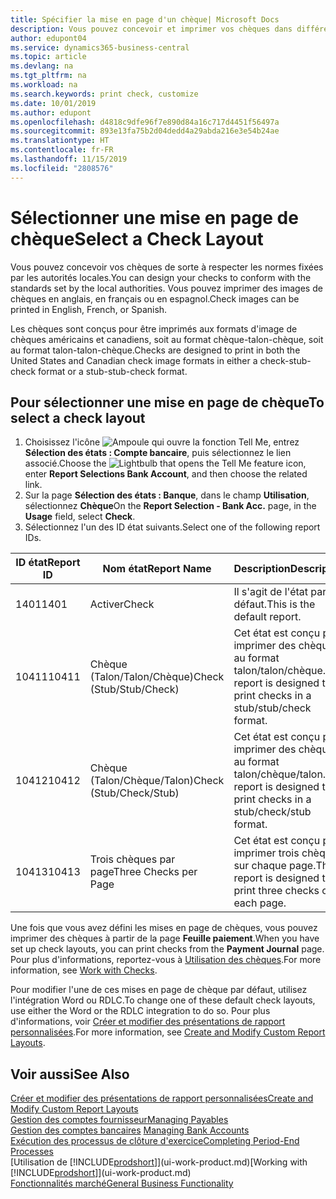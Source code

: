 ```yaml
---
title: Spécifier la mise en page d'un chèque| Microsoft Docs
description: Vous pouvez concevoir et imprimer vos chèques dans différents formats pour respecter des normes.
author: edupont04
ms.service: dynamics365-business-central
ms.topic: article
ms.devlang: na
ms.tgt_pltfrm: na
ms.workload: na
ms.search.keywords: print check, customize
ms.date: 10/01/2019
ms.author: edupont
ms.openlocfilehash: d4818c9dfe96f7e890d84a16c717d4451f56497a
ms.sourcegitcommit: 893e13fa75b2d04dedd4a29abda216e3e54b24ae
ms.translationtype: HT
ms.contentlocale: fr-FR
ms.lasthandoff: 11/15/2019
ms.locfileid: "2808576"
---
```

# <a name="select-a-check-layout"></a><span data-ttu-id="45b7e-103">Sélectionner une mise en page de chèque</span><span class="sxs-lookup"><span data-stu-id="45b7e-103">Select a Check Layout</span></span>
<span data-ttu-id="45b7e-104">Vous pouvez concevoir vos chèques de sorte à respecter les normes fixées par les autorités locales.</span><span class="sxs-lookup"><span data-stu-id="45b7e-104">You can design your checks to conform with the standards set by the local authorities.</span></span> <span data-ttu-id="45b7e-105">Vous pouvez imprimer des images de chèques en anglais, en français ou en espagnol.</span><span class="sxs-lookup"><span data-stu-id="45b7e-105">Check images can be printed in English, French, or Spanish.</span></span>

<span data-ttu-id="45b7e-106">Les chèques sont conçus pour être imprimés aux formats d'image de chèques américains et canadiens, soit au format chèque-talon-chèque, soit au format talon-talon-chèque.</span><span class="sxs-lookup"><span data-stu-id="45b7e-106">Checks are designed to print in both the United States and Canadian check image formats in either a check-stub-check format or a stub-stub-check format.</span></span>

## <a name="to-select-a-check-layout"></a><span data-ttu-id="45b7e-107">Pour sélectionner une mise en page de chèque</span><span class="sxs-lookup"><span data-stu-id="45b7e-107">To select a check layout</span></span>
1. <span data-ttu-id="45b7e-108">Choisissez l'icône ![Ampoule qui ouvre la fonction Tell Me](media/ui-search/search_small.png "Dites-moi ce que vous voulez faire"), entrez **Sélection des états : Compte bancaire**, puis sélectionnez le lien associé.</span><span class="sxs-lookup"><span data-stu-id="45b7e-108">Choose the ![Lightbulb that opens the Tell Me feature](media/ui-search/search_small.png "Tell me what you want to do") icon, enter **Report Selections Bank Account**, and then choose the related link.</span></span>
2. <span data-ttu-id="45b7e-109">Sur la page **Sélection des états : Banque**, dans le champ **Utilisation**, sélectionnez **Chèque**</span><span class="sxs-lookup"><span data-stu-id="45b7e-109">On the **Report Selection - Bank Acc.** page, in the **Usage** field, select **Check**.</span></span>
3. <span data-ttu-id="45b7e-110">Sélectionnez l'un des ID état suivants.</span><span class="sxs-lookup"><span data-stu-id="45b7e-110">Select one of the following report IDs.</span></span>

| <span data-ttu-id="45b7e-111">ID état</span><span class="sxs-lookup"><span data-stu-id="45b7e-111">Report ID</span></span> | <span data-ttu-id="45b7e-112">Nom état</span><span class="sxs-lookup"><span data-stu-id="45b7e-112">Report Name</span></span> | <span data-ttu-id="45b7e-113">Description</span><span class="sxs-lookup"><span data-stu-id="45b7e-113">Description</span></span> |
| --- | --- | --- |
| <span data-ttu-id="45b7e-114">1401</span><span class="sxs-lookup"><span data-stu-id="45b7e-114">1401</span></span> |<span data-ttu-id="45b7e-115">Activer</span><span class="sxs-lookup"><span data-stu-id="45b7e-115">Check</span></span> |<span data-ttu-id="45b7e-116">Il s'agit de l'état par défaut.</span><span class="sxs-lookup"><span data-stu-id="45b7e-116">This is the default report.</span></span> |
| <span data-ttu-id="45b7e-117">10411</span><span class="sxs-lookup"><span data-stu-id="45b7e-117">10411</span></span> |<span data-ttu-id="45b7e-118">Chèque (Talon/Talon/Chèque)</span><span class="sxs-lookup"><span data-stu-id="45b7e-118">Check (Stub/Stub/Check)</span></span> |<span data-ttu-id="45b7e-119">Cet état est conçu pour imprimer des chèques au format talon/talon/chèque.</span><span class="sxs-lookup"><span data-stu-id="45b7e-119">This report is designed to print checks in a stub/stub/check format.</span></span> |
| <span data-ttu-id="45b7e-120">10412</span><span class="sxs-lookup"><span data-stu-id="45b7e-120">10412</span></span> |<span data-ttu-id="45b7e-121">Chèque (Talon/Chèque/Talon)</span><span class="sxs-lookup"><span data-stu-id="45b7e-121">Check (Stub/Check/Stub)</span></span> |<span data-ttu-id="45b7e-122">Cet état est conçu pour imprimer des chèques au format talon/chèque/talon.</span><span class="sxs-lookup"><span data-stu-id="45b7e-122">This report is designed to print checks in a stub/check/stub format.</span></span> |
| <span data-ttu-id="45b7e-123">10413</span><span class="sxs-lookup"><span data-stu-id="45b7e-123">10413</span></span> |<span data-ttu-id="45b7e-124">Trois chèques par page</span><span class="sxs-lookup"><span data-stu-id="45b7e-124">Three Checks per Page</span></span> |<span data-ttu-id="45b7e-125">Cet état est conçu pour imprimer trois chèques sur chaque page.</span><span class="sxs-lookup"><span data-stu-id="45b7e-125">This report is designed to print three checks on each page.</span></span> |

<span data-ttu-id="45b7e-126">Une fois que vous avez défini les mises en page de chèques, vous pouvez imprimer des chèques à partir de la page **Feuille paiement**.</span><span class="sxs-lookup"><span data-stu-id="45b7e-126">When you have set up check layouts, you can print checks from the **Payment Journal** page.</span></span> <span data-ttu-id="45b7e-127">Pour plus d'informations, reportez-vous à [Utilisation des chèques](payables-how-work-checks.md).</span><span class="sxs-lookup"><span data-stu-id="45b7e-127">For more information, see [Work with Checks](payables-how-work-checks.md).</span></span>

<span data-ttu-id="45b7e-128">Pour modifier l'une de ces mises en page de chèque par défaut, utilisez l'intégration Word ou RDLC.</span><span class="sxs-lookup"><span data-stu-id="45b7e-128">To change one of these default check layouts, use either the Word or the RDLC integration to do so.</span></span> <span data-ttu-id="45b7e-129">Pour plus d'informations, voir [Créer et modifier des présentations de rapport personnalisées](ui-how-create-custom-report-layout.md).</span><span class="sxs-lookup"><span data-stu-id="45b7e-129">For more information, see [Create and Modify Custom Report Layouts](ui-how-create-custom-report-layout.md).</span></span>

## <a name="see-also"></a><span data-ttu-id="45b7e-130">Voir aussi</span><span class="sxs-lookup"><span data-stu-id="45b7e-130">See Also</span></span>
[<span data-ttu-id="45b7e-131">Créer et modifier des présentations de rapport personnalisées</span><span class="sxs-lookup"><span data-stu-id="45b7e-131">Create and Modify Custom Report Layouts</span></span>](ui-how-create-custom-report-layout.md)  
[<span data-ttu-id="45b7e-132">Gestion des comptes fournisseur</span><span class="sxs-lookup"><span data-stu-id="45b7e-132">Managing Payables</span></span>](payables-manage-payables.md)  
<span data-ttu-id="45b7e-133">[Gestion des comptes bancaires](bank-manage-bank-accounts.md) </span><span class="sxs-lookup"><span data-stu-id="45b7e-133">[Managing Bank Accounts](bank-manage-bank-accounts.md) </span></span>  
[<span data-ttu-id="45b7e-134">Exécution des processus de clôture d'exercice</span><span class="sxs-lookup"><span data-stu-id="45b7e-134">Completing Period-End Processes</span></span>](year-how-complete-period-end-processes.md)  
<span data-ttu-id="45b7e-135">[Utilisation de [!INCLUDE[prodshort](includes/prodshort.md)]](ui-work-product.md)</span><span class="sxs-lookup"><span data-stu-id="45b7e-135">[Working with [!INCLUDE[prodshort](includes/prodshort.md)]](ui-work-product.md)</span></span>  
[<span data-ttu-id="45b7e-136">Fonctionnalités marché</span><span class="sxs-lookup"><span data-stu-id="45b7e-136">General Business Functionality</span></span>](ui-across-business-areas.md)
